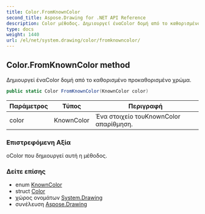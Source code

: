```yaml
---
title: Color.FromKnownColor
second_title: Aspose.Drawing for .NET API Reference
description: Color μέθοδος. Δημιουργεί έναColor δομή από το καθορισμένο προκαθορισμένο χρώμα.
type: docs
weight: 1440
url: /el/net/system.drawing/color/fromknowncolor/
---
```

## Color.FromKnownColor method

Δημιουργεί έναColor δομή από το καθορισμένο προκαθορισμένο χρώμα.

```csharp
public static Color FromKnownColor(KnownColor color)
```

| Παράμετρος | Τύπος | Περιγραφή |
| --- | --- | --- |
| color | KnownColor | Ένα στοιχείο τουKnownColor απαρίθμηση. |

### Επιστρεφόμενη Αξία

οColor που δημιουργεί αυτή η μέθοδος.

### Δείτε επίσης

* enum [KnownColor](../../knowncolor/)
* struct [Color](../)
* χώρος ονομάτων [System.Drawing](../../color/)
* συνέλευση [Aspose.Drawing](../../../)


